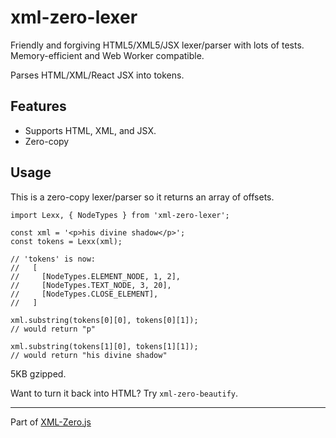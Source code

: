 # xml-zero-lexer

Friendly and forgiving HTML5/XML5/JSX lexer/parser with lots of tests. Memory-efficient and Web Worker compatible.

Parses HTML/XML/React JSX into tokens.

## Features

* Supports HTML, XML, and JSX.
* Zero-copy

## Usage

This is a zero-copy lexer/parser so it returns an array of offsets.

    import Lexx, { NodeTypes } from 'xml-zero-lexer';

    const xml = '<p>his divine shadow</p>';
    const tokens = Lexx(xml);

    // 'tokens' is now:
    //   [
    //     [NodeTypes.ELEMENT_NODE, 1, 2],
    //     [NodeTypes.TEXT_NODE, 3, 20],
    //     [NodeTypes.CLOSE_ELEMENT],
    //   ]

    xml.substring(tokens[0][0], tokens[0][1]);
    // would return "p"

    xml.substring(tokens[1][0], tokens[1][1]);
    // would return "his divine shadow"

5KB gzipped.

Want to turn it back into HTML? Try `xml-zero-beautify`.

---

Part of [XML-Zero.js](https://github.com/holloway/xml-zero.js)
